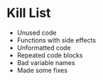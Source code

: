 Kill List
=========
* Unused code
* Functions with side effects
* Unformatted code
* Repeated code blocks
* Bad variable names
* Made some fixes
